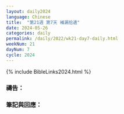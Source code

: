 ```yaml
---
layout: daily2024
language: Chinese
title:  "第21週 第7天 補漏拾遺"
date: 2024-05-26
categories: daily
permalink: /daily/2022/wk21-day7-daily.html
weekNum: 21
dayNum: 7
cycle: 2024
---
```


{% include BibleLinks2024.html %}

### 禱告：

### 筆記與回應：
